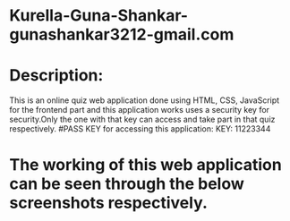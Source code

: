 # Kurella-Guna-Shankar-gunashankar3212-gmail.com
# Description:
This is an online quiz web application done using HTML, CSS, JavaScript for the frontend part and this application works uses a security key for security.Only the one with that key can access and take part in that quiz respectively. 
#PASS KEY for accessing this application:
KEY: 11223344
# The working of this web application can be seen through the below screenshots respectively.
